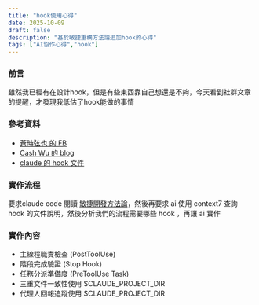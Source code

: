 ```yaml
---
title: "hook使用心得"
date: 2025-10-09
draft: false
description: "基於敏捷重構方法論追加hook的心得"
tags: ["AI協作心得","hook"]
---
```


### 前言

雖然我已經有在設計hook，但是有些東西靠自己想還是不夠，今天看到社群文章的提醒，才發現我低估了hook能做的事情

### 參考資料

- [蒼時弦也 的 FB](https://www.facebook.com/share/p/1DYpdCmUPy/)
- [Cash Wu 的 blog](https://blog.cashwu.com/blog/2025/claude-code-hooks-advanced-agentic-coding)
- [claude 的 hook 文件](https://docs.claude.com/zh-TW/docs/claude-code/hooks)

### 實作流程

要求claude code 閱讀 [敏捷開發方法論](agile-programing-methodology.md)，然後再要求 ai 使用 context7 查詢 hook 的文件說明，然後分析我們的流程需要哪些 hook ，再讓 ai 實作

### 實作內容

- 主線程職責檢查 (PostToolUse)
- 階段完成驗證 (Stop Hook)
- 任務分派準備度 (PreToolUse Task)
- 三重文件一致性使用 $CLAUDE_PROJECT_DIR
- 代理人回報追蹤使用 $CLAUDE_PROJECT_DIR
